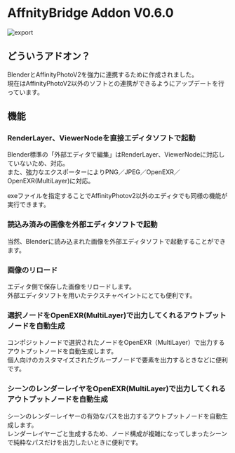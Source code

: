 <h1>AffnityBridge Addon V0.6.0 </h1>

![export](https://github.com/t0rry/Affinity_Bridge/assets/78343605/2ee80440-f5a9-401a-8057-0c9a0b8b58a7)
<h2>どういうアドオン？</h2>
BlenderとAffinityPhotoV2を強力に連携するために作成されました。</br>
現在はAffinityPhotoV2以外のソフトとの連携ができるようにアップデートを行っています。

<h2>機能</h2>
<h3>RenderLayer、ViewerNodeを直接エディタソフトで起動</h3>
Blender標準の「外部エディタで編集」はRenderLayer、ViewerNodeに対応していないため、対応。</br>
また、強力なエクスポーターによりPNG／JPEG／OpenEXR／OpenEXR(MultiLayer)に対応。</br>

exeファイルを指定することでAffinityPhotov2以外のエディタでも同様の機能が実行できます。</br>

<h3>読込み済みの画像を外部エディタソフトで起動</h3>
当然、Blenderに読み込まれた画像を外部エディタソフトで起動することができます。</br>

<h3>画像のリロード</h3>
エディタ側で保存した画像をリロードします。</br>
外部エディタソフトを用いたテクスチャペイントにとても便利です。</br>

<h3>選択ノードをOpenEXR(MultiLayer)で出力してくれるアウトプットノードを自動生成</h3>
コンポジットノードで選択されたノードをOpenEXR（MultiLayer）で出力するアウトプットノードを自動生成します。</br>
個人向けのカスタマイズされたグループノードで要素を出力するときなどに便利です。

<h3>シーンのレンダーレイヤをOpenEXR(MultiLayer)で出力してくれるアウトプットノードを自動生成</h3>
シーンのレンダーレイヤーの有効なパスを出力するアウトプットノードを自動生成します。</br>
レンダーレイヤーごと生成するため、ノード構成が複雑になってしまったシーンで純粋なパスだけを出力したいときに便利です。
